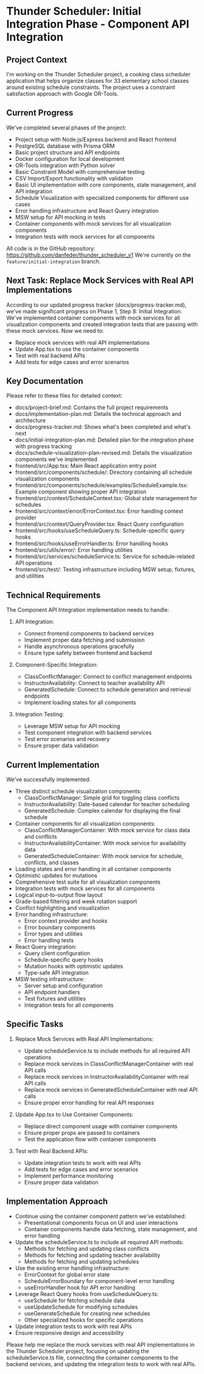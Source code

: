# Thunder Scheduler: Initial Integration Phase - Component API Integration

## Project Context
I'm working on the Thunder Scheduler project, a cooking class scheduler application that helps organize classes for 33 elementary school classes around existing schedule constraints. The project uses a constraint satisfaction approach with Google OR-Tools.

## Current Progress
We've completed several phases of the project:
- Project setup with Node.js/Express backend and React frontend
- PostgreSQL database with Prisma ORM
- Basic project structure and API endpoints
- Docker configuration for local development
- OR-Tools integration with Python solver
- Basic Constraint Model with comprehensive testing
- CSV Import/Export functionality with validation
- Basic UI implementation with core components, state management, and API integration
- Schedule Visualization with specialized components for different use cases
- Error handling infrastructure and React Query integration
- MSW setup for API mocking in tests
- Container components with mock services for all visualization components
- Integration tests with mock services for all components

All code is in the GitHub repository: https://github.com/danfeder/thunder_scheduler_v1
We're currently on the `feature/initial-integration` branch.

## Next Task: Replace Mock Services with Real API Implementations
According to our updated progress tracker (docs/progress-tracker.md), we've made significant progress on Phase 1, Step 8: Initial Integration. We've implemented container components with mock services for all visualization components and created integration tests that are passing with these mock services. Now we need to:
- Replace mock services with real API implementations
- Update App.tsx to use the container components
- Test with real backend APIs
- Add tests for edge cases and error scenarios

## Key Documentation
Please refer to these files for detailed context:
- docs/project-brief.md: Contains the full project requirements
- docs/implementation-plan.md: Details the technical approach and architecture
- docs/progress-tracker.md: Shows what's been completed and what's next
- docs/initial-integration-plan.md: Detailed plan for the integration phase with progress tracking
- docs/schedule-visualization-plan-revised.md: Details the visualization components we've implemented
- frontend/src/App.tsx: Main React application entry point
- frontend/src/components/schedule/: Directory containing all schedule visualization components
- frontend/src/components/schedule/examples/ScheduleExample.tsx: Example component showing proper API integration
- frontend/src/context/ScheduleContext.tsx: Global state management for schedules
- frontend/src/context/error/ErrorContext.tsx: Error handling context provider
- frontend/src/context/QueryProvider.tsx: React Query configuration
- frontend/src/hooks/useScheduleQuery.ts: Schedule-specific query hooks
- frontend/src/hooks/useErrorHandler.ts: Error handling hooks
- frontend/src/utils/error/: Error handling utilities
- frontend/src/services/scheduleService.ts: Service for schedule-related API operations
- frontend/src/test/: Testing infrastructure including MSW setup, fixtures, and utilities

## Technical Requirements
The Component API Integration implementation needs to handle:

1. API Integration:
   - Connect frontend components to backend services
   - Implement proper data fetching and submission
   - Handle asynchronous operations gracefully
   - Ensure type safety between frontend and backend

2. Component-Specific Integration:
   - ClassConflictManager: Connect to conflict management endpoints
   - InstructorAvailability: Connect to teacher availability API
   - GeneratedSchedule: Connect to schedule generation and retrieval endpoints
   - Implement loading states for all components

3. Integration Testing:
   - Leverage MSW setup for API mocking
   - Test component integration with backend services
   - Test error scenarios and recovery
   - Ensure proper data validation

## Current Implementation
We've successfully implemented:
- Three distinct schedule visualization components:
  - ClassConflictManager: Simple grid for toggling class conflicts
  - InstructorAvailability: Date-based calendar for teacher scheduling
  - GeneratedSchedule: Complex calendar for displaying the final schedule
- Container components for all visualization components:
  - ClassConflictManagerContainer: With mock service for class data and conflicts
  - InstructorAvailabilityContainer: With mock service for availability data
  - GeneratedScheduleContainer: With mock service for schedule, conflicts, and classes
- Loading states and error handling in all container components
- Optimistic updates for mutations
- Comprehensive test suite for all visualization components
- Integration tests with mock services for all components
- Logical input-to-output flow layout
- Grade-based filtering and week rotation support
- Conflict highlighting and visualization
- Error handling infrastructure:
  - Error context provider and hooks
  - Error boundary components
  - Error types and utilities
  - Error handling tests
- React Query integration:
  - Query client configuration
  - Schedule-specific query hooks
  - Mutation hooks with optimistic updates
  - Type-safe API integration
- MSW testing infrastructure:
  - Server setup and configuration
  - API endpoint handlers
  - Test fixtures and utilities
  - Integration tests for all components

## Specific Tasks
1. Replace Mock Services with Real API Implementations:
   - Update scheduleService.ts to include methods for all required API operations
   - Replace mock services in ClassConflictManagerContainer with real API calls
   - Replace mock services in InstructorAvailabilityContainer with real API calls
   - Replace mock services in GeneratedScheduleContainer with real API calls
   - Ensure proper error handling for real API responses

2. Update App.tsx to Use Container Components:
   - Replace direct component usage with container components
   - Ensure proper props are passed to containers
   - Test the application flow with container components

3. Test with Real Backend APIs:
   - Update integration tests to work with real APIs
   - Add tests for edge cases and error scenarios
   - Implement performance monitoring
   - Ensure proper data validation

## Implementation Approach
- Continue using the container component pattern we've established:
  - Presentational components focus on UI and user interactions
  - Container components handle data fetching, state management, and error handling
- Update the scheduleService.ts to include all required API methods:
  - Methods for fetching and updating class conflicts
  - Methods for fetching and updating teacher availability
  - Methods for fetching and updating schedules
- Use the existing error handling infrastructure:
  - ErrorContext for global error state
  - ScheduleErrorBoundary for component-level error handling
  - useErrorHandler hook for API error handling
- Leverage React Query hooks from useScheduleQuery.ts:
  - useSchedule for fetching schedule data
  - useUpdateSchedule for modifying schedules
  - useGenerateSchedule for creating new schedules
  - Other specialized hooks for specific operations
- Update integration tests to work with real APIs
- Ensure responsive design and accessibility

Please help me replace the mock services with real API implementations in the Thunder Scheduler project, focusing on updating the scheduleService.ts file, connecting the container components to the backend services, and updating the integration tests to work with real APIs.